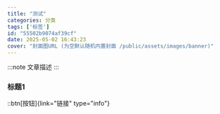 ```yaml
---
title: "测试"
categories: 分类
tags: ['标签']
id: "55502b9074af39cf"
date: 2025-05-02 16:43:23
cover: "封面图URL (为空默认随机内置封面 /public/assets/images/banner)"
---
```


:::note
文章描述
:::

### 标题1

::btn[按钮]{link="链接" type="info"}